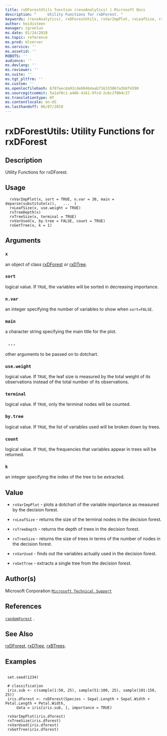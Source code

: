 ```yaml
---
title: rxDForestUtils function (revoAnalytics) | Microsoft Docs
description: "     Utility Functions for rxDForest. "
keywords: (revoAnalytics), rxDForestUtils, rxVarImpPlot, rxLeafSize, rxTreeDepth, rxTreeSize, rxVarUsed, rxGetTree, models, tree, classif, regression, classification
author: heidisteen
manager: cgronlun
ms.date: 01/24/2018
ms.topic: reference
ms.prod: mlserver
ms.service: ''
ms.assetid: ''
ROBOTS: ''
audience: ''
ms.devlang: ''
ms.reviewer: ''
ms.suite: ''
ms.tgt_pltfrm: ''
ms.custom: ''
ms.openlocfilehash: 6787aecda92cde604b4aab716333067a3b8f4390
ms.sourcegitcommit: 5a1af0c1-a46b-4161-9fcd-2c6c2f004c37
ms.translationtype: HT
ms.contentlocale: en-US
ms.lasthandoff: 06/07/2019
---
```

 # <a name="rxdforestutils-utility-functions-for-rxdforest"></a>rxDForestUtils: Utility Functions for rxDForest 

 ## <a name="description"></a>Description

Utility Functions for rxDForest.


 ## <a name="usage"></a>Usage

```   
  rxVarImpPlot(x, sort = TRUE, n.var = 30, main = deparse(substitute(x)),   ...  )
  rxLeafSize(x, use.weight = TRUE)
  rxTreeDepth(x)
  rxTreeSize(x, terminal = TRUE)
  rxVarUsed(x, by.tree = FALSE, count = TRUE)
  rxGetTree(x, k = 1)      

```

 ## <a name="arguments"></a>Arguments



 ### `x`
  an object of class [rxDForest](rxDForest.md) or [rxDTree](rxDTree.md). 



 ### `sort`
  logical value. If `TRUE`, the variables will be sorted in decreasing importance. 


 ### `n.var`
  an integer specifying the number of variables to show when `sort=FALSE`. 


 ### `main`
  a character string specifying the main title for the plot. 


 ### ` ...`
  other arguments to be passed on to dotchart. 



 ### `use.weight`
  logical value. If `TRUE`, the leaf size is measured by the total weight of its observations  instead of the total number of its observations. 



 ### `terminal`
  logical value. If `TRUE`, only the terminal nodes will be counted. 



 ### `by.tree`
  logical value. If `TRUE`, the list of variables used will be broken down by trees. 


 ### `count`
  logical value. If `TRUE`, the frequencies that variables appear in trees will be returned. 



 ### `k`
  an integer specifying the index of the tree to be extracted. 



 ## <a name="value"></a>Value



* `rxVarImpPlot` -  plots a dotchart of the variable importance as measured by the decision forest.


* `rxLeafSize` -  returns the size of the terminal nodes in the decision forest.


* `rxTreeDepth` -  returns the depth of trees in the decision forest.


* `rxTreeSize` -  returns the size of trees in terms of the number of nodes in the decision forest.


* `rxVarUsed` -  finds out the variables actually used in the decision forest.


* `rxGetTree` -  extracts a single tree from the decision forest.




 ## <a name="authors"></a>Author(s)

Microsoft Corporation [`Microsoft Technical Support`](https://go.microsoft.com/fwlink/?LinkID=698556&clcid=0x409)



 ## <a name="references"></a>References

[`randomForest`](https://cran.r-project.org/web/packages/randomForest/index.html) .


 ## <a name="see-also"></a>See Also

[rxDForest](rxDForest.md), [rxDTree](rxDTree.md), [rxBTrees](rxBTrees.md).

 ## <a name="examples"></a>Examples

 ```

  set.seed(1234)

  # classification
  iris.sub <- c(sample(1:50, 25), sample(51:100, 25), sample(101:150, 25))
  iris.dforest <- rxDForest(Species ~ Sepal.Length + Sepal.Width + Petal.Length + Petal.Width, 
      data = iris[iris.sub, ], importance = TRUE)

  rxVarImpPlot(iris.dforest)
  rxTreeSize(iris.dforest)
  rxVarUsed(iris.dforest)
  rxGetTree(iris.dforest)
```






